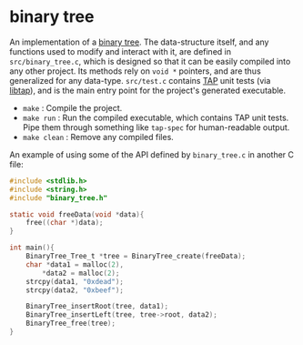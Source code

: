 # binary tree
An implementation of a [binary tree](http://en.wikipedia.org/wiki/Binary_tree). The
data-structure itself, and any functions used to modify and interact with it, are defined in
`src/binary_tree.c`, which is designed so that it can be easily compiled into any other project. Its methods
rely on `void *` pointers, and are thus generalized for any data-type. `src/test.c` contains
[TAP](http://testanything.org/) unit tests (via [libtap](https://github.com/zorgnax/libtap)), and is the main entry
point for the project's generated executable.

 * `make` : Compile the project.
 * `make run` : Run the compiled executable, which contains TAP unit tests. Pipe them through something like
   `tap-spec` for human-readable output.
 * `make clean` : Remove any compiled files.

An example of using some of the API defined by `binary_tree.c` in another C file:

```c
#include <stdlib.h>
#include <string.h>
#include "binary_tree.h"

static void freeData(void *data){
	free((char *)data);
}

int main(){
	BinaryTree_Tree_t *tree = BinaryTree_create(freeData);
	char *data1 = malloc(2),
		*data2 = malloc(2);
	strcpy(data1, "0xdead");
	strcpy(data2, "0xbeef");

	BinaryTree_insertRoot(tree, data1);
	BinaryTree_insertLeft(tree, tree->root, data2);
	BinaryTree_free(tree);
}
```
